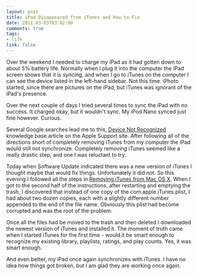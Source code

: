 ```yaml
--- 
layout: post
title: iPad Disappeared from iTunes and How to Fix
date: 2011-03-03T03:02:00
comments: true
tags:
- life
link: false
---
```

Over the weekend I needed to charge my iPad as it had gotten down to about 5% battery life. Normally when I plug it into the computer the iPad screen shows that it is syncing, and when I go to iTunes on the computer I can see the device listed in the left-hand sidebar. Not this time. iPhoto started, since there are pictures on the iPad, but iTunes was ignorant of the iPad's presence.

Over the next couple of days I tried several times to sync the iPad with no success. It charged okay, but it wouldn't sync. My iPod Nano synced just fine however. Curious.

Several Google searches lead me to this, <a title="Device Not Recognized by iTunes" href="http://support.apple.com/kb/TS1591" target="_blank">Device Not Recognized</a> knowledge base article on the Apple Support site. After following all of the directions short of completely removing iTunes from my computer the iPad would still not synchronize. Completely removing iTunes seemed like a really drastic step, and one I was reluctant to try.

Today when Software Update indicated there was a new version of iTunes I thought maybe that would fix things. Unfortunately it did not. So this evening I followed all the steps in <a title="Removing iTunes from Mac OS X" href="http://support.apple.com/kb/ht1224" target="_blank">Removing iTunes from Mac OS X</a>. When I got to the second half of the instructions, after restarting and emptying the trash, I discovered that instead of one copy of the com.apple.iTunes.plist, I had about two dozen copies, each with a slightly different number appended to the end of the file name. Obviously this plist had become corrupted and was the root of the problem.

Once all the files had be moved to the trash and then deleted I downloaded the newest version of iTunes and installed it. The moment of truth came when I started iTunes for the first time - would it be smart enough to recognize my existing library, playlists, ratings, and play counts. Yes, it was smart enough.

And even better, my iPad once again synchronizes with iTunes. I have no idea how things got broken, but I am glad they are working once again.
